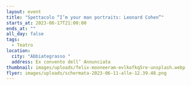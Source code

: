 ```yaml
---
layout: event
title: "Spettacolo “I’m your man portraits: Leonard Cohen”"
starts_at: 2023-06-17T21:00:00
ends_at: ""
all_day: false
tags:
  - Teatro
location:
  city: "Abbiategrasso "
  address: Ex convento dell’ Annunciata
thumbnail: images/uploads/felix-mooneeram-evlkofkq5re-unsplash.webp
flyer: images/uploads/schermata-2023-06-11-alle-12.39.48.png
---
```


